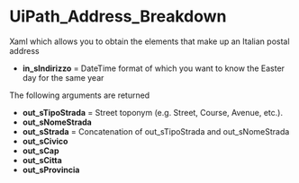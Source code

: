 # UiPath_Address_Breakdown
Xaml which allows you to obtain the elements that make up an Italian postal address


 -   **in_sIndirizzo** = DateTime format of which you want to know the Easter day for the same year
 
The following arguments are returned

 - **out_sTipoStrada** = Street toponym (e.g. Street, Course, Avenue, etc.).
 - **out_sNomeStrada** 
 - **out_sStrada** = Concatenation of out_sTipoStrada and out_sNomeStrada
 - **out_sCivico** 
 - **out_sCap** 
 - **out_sCitta** 
 - **out_sProvincia**
